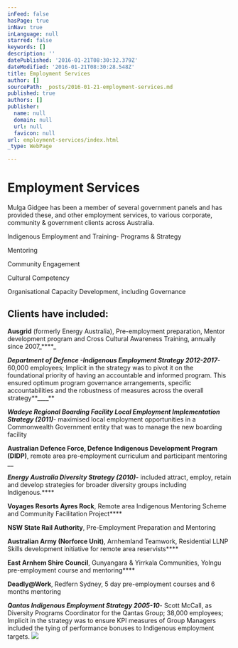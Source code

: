 ```yaml
---
inFeed: false
hasPage: true
inNav: true
inLanguage: null
starred: false
keywords: []
description: ''
datePublished: '2016-01-21T08:30:32.379Z'
dateModified: '2016-01-21T08:30:28.548Z'
title: Employment Services
author: []
sourcePath: _posts/2016-01-21-employment-services.md
published: true
authors: []
publisher:
  name: null
  domain: null
  url: null
  favicon: null
url: employment-services/index.html
_type: WebPage

---
```

# Employment Services

Mulga Gidgee has been a member of several government 
panels and has provided these, and other employment services, to various corporate, 
community & government clients across Australia.

Indigenous Employment and Training- Programs & Strategy

Mentoring 

Community Engagement 

Cultural Competency 

Organisational Capacity Development, including Governance

## Clients have included:

**Ausgrid**
(formerly Energy Australia), Pre-employment preparation, Mentor 
development program and Cross Cultural Awareness Training, annually 
since 2007_****_

_**Department of Defence -Indigenous Employment Strategy 2012-2017**_- 60,000
employees; Implicit in the strategy was to pivot it on the foundational
priority of having an accountable and informed program. This ensured 
optimum program governance arrangements, specific accountabilities and 
the robustness of measures across the overall strategy**____**

**_Wadeye Regional Boarding Facility Local Employment Implementation Strategy (2011)_**- maximised local employment opportunities in a Commonwealth Government entity that was to manage the new boarding facility

**Australian Defence Force, Defence 
Indigenous Development Program (DIDP)**, remote area pre-employment 
curriculum and participant mentoring **__**

**_Energy Australia Diversity Strategy (2010)_**- included attract, employ, retain and develop strategies for broader diversity groups including Indigenous.****

**Voyages Resorts Ayres Rock**, Remote area Indigenous Mentoring Scheme and Community Facilitation Project****

**NSW State Rail Authority**, Pre-Employment Preparation and Mentoring

**Australian Army (Norforce Unit)**, Arnhemland Teamwork, Residential LLNP Skills development initiative for remote area reservists****

**East Arnhem Shire Council**, Gunyangara & Yirrkala Communities, Yolngu pre-employment course and mentoring****

**Deadly@Work**, Redfern Sydney, 5 day pre-employment courses and 6 months mentoring

_**Qantas Indigenous Employment Strategy 2005-10**_- Scott
McCall, as Diversity Programs Coordinator for the Qantas Group; 38,000 
employees; Implicit in the strategy was to ensure KPI measures of Group 
Managers included the tying of performance bonuses to Indigenous 
employment targets.
![](https://the-grid-user-content.s3-us-west-2.amazonaws.com/e52f9cfb-386f-40f5-be99-a9c744607163.jpg)